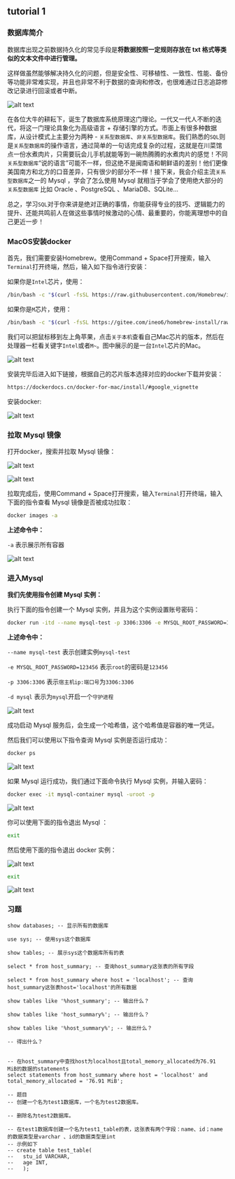 ## tutorial 1
###  数据库简介
数据库出现之前数据持久化的常见手段是**将数据按照一定规则存放在 txt 格式等类似的文本文件中进行管理。**

这样做虽然能够解决持久化的问题，但是安全性、可移植性、一致性、性能、备份等功能非常难实现，并且也非常不利于数据的查询和修改，也很难通过日志追踪修改记录进行回滚或者中断。

![alt text](pic_1.png)

在各位大牛的耕耘下，诞生了数据库系统原理这门理论。一代又一代人不断的迭代，将这一门理论具象化为高级语言 + 存储引擎的方式。市面上有很多种数据库，从设计模式上主要分为两种 - `关系型数据库`、`非关系型数据库`。我们熟悉的`SQL`则是`关系型数据库`的操作语言，通过简单的一句话完成复杂的过程，这就是在川菜馆点一份水煮肉片，只需要玩会儿手机就能等到一碗热腾腾的水煮肉片的感觉！不同`关系型数据库`“说的语言”可能不一样，但这绝不是闽南语和朝鲜语的差别！他们更像美国南方和北方的口音差异，只有很少的部分不一样！接下来，我会介绍主流`关系型数据库`之一的 Mysql ，学会了怎么使用 Mysql 就相当于学会了使用绝大部分的 `关系型数据库` 比如 Oracle 、PostgreSQL 、MariaDB、SQLite... 

总之，学习`SQL`对于你来讲是绝对正确的事情，你能获得专业的技巧、逻辑能力的提升、还能共鸣前人在做这些事情时候激动的心情、最重要的，你能离理想中的自己更近一步！

###  MacOS安装docker
首先，我们需要安装Homebrew。使用Command + Space打开搜索，输入`Terminal`打开终端，然后，输入如下指令进行安装：

如果你是`Intel`芯片，使用：

```bash
/bin/bash -c "$(curl -fsSL https://raw.githubusercontent.com/Homebrew/install/HEAD/install.sh)"
```

如果你是`M`芯片，使用：

```bash
/bin/bash -c "$(curl -fsSL https://gitee.com/ineo6/homebrew-install/raw/master/install.sh)"
```

我们可以把鼠标移到左上角苹果，点击`关于本机`查看自己Mac芯片的版本，然后在处理器一栏看关键字`Intel`或者`M~`。图中展示的是一台`Intel`芯片的Mac。

![alt text](image.png)

安装完毕后进入如下链接，根据自己的芯片版本选择对应的docker下载并安装：

```bash
https://dockerdocs.cn/docker-for-mac/install/#google_vignette
```

安装docker:

![alt text](image-1.png)

###  拉取 Mysql 镜像

打开docker，搜索并拉取 Mysql 镜像：

![alt text](image-2.png)

![alt text](image-3.png)

拉取完成后，使用Command + Space打开搜索，输入`Terminal`打开终端，输入下面的指令查看 Mysql 镜像是否被成功拉取：

```bash
docker images -a
```

**上述命令中：**

`-a` 表示展示所有容器

![alt text](image-6.png)

###  进入Mysql

**我们先使用指令创建 Mysql 实例：**

执行下面的指令创建一个 Mysql 实例，并且为这个实例设置账号密码：

```bash
docker run -itd --name mysql-test -p 3306:3306 -e MYSQL_ROOT_PASSWORD=123456 mysql
```

**上述命令中：**

`--name mysql-test` 表示创建实例`mysql-test` 

`-e MYSQL_ROOT_PASSWORD=123456` 表示`root`的密码是`123456`

`-p 3306:3306` 表示`宿主机ip:端口号`为`3306:3306`

`-d mysql` 表示为`mysql`开启一个`守护进程`

![alt text](image-8.png)

成功启动 Mysql 服务后，会生成一个哈希值，这个哈希值是容器的唯一凭证。

然后我们可以使用以下指令查询 Mysql 实例是否运行成功：

```bash
docker ps
```

![alt text](image-7.png)

如果 Mysql 运行成功，我们通过下面命令执行 Mysql 实例，并输入密码：

```bash
docker exec -it mysql-container mysql -uroot -p
```

![alt text](image-13.png)

你可以使用下面的指令退出 Mysql ：

```bash
exit
```

然后使用下面的指令退出 docker 实例：

![alt text](image-11.png)

```bash
exit
```

![alt text](image-12.png)
###  习题
```mysql
show databases; -- 显示所有的数据库

use sys; -- 使用sys这个数据库

show tables; -- 展示sys这个数据库所有的表

select * from host_summary; -- 查询host_summary这张表的所有字段

select * from host_summary where host = 'localhost'; -- 查询host_summary这张表host='localhost'的所有数据

show tables like '%host_summary'; -- 输出什么？

show tables like 'host_summary%'; -- 输出什么？

show tables like '%host_summary%'; -- 输出什么？

-- 得出什么？


-- 在host_summary中查找host为localhost且total_memory_allocated为76.91 MiB的数据的statements
select statements from host_summary where host = 'localhost' and total_memory_allocated = '76.91 MiB';

-- 题目
-- 创建一个名为test1数据库，一个名为test2数据库。

-- 删除名为test2数据库。

-- 在test1数据库创建一个名为test1_table的表，这张表有两个字段：name、id；name的数据类型是varchar 、id的数据类型是int
-- 示例如下
-- create table test_table(
--   stu_id VARCHAR,
--   age INT,
--   );
```
